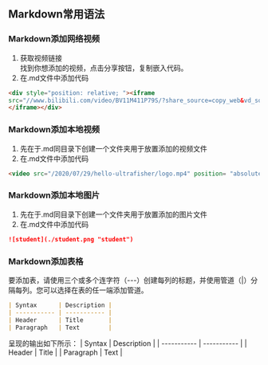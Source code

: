 ## Markdown常用语法

### Markdown添加网络视频
1. 获取视频链接  
   找到你想添加的视频，点击分享按钮，复制嵌入代码。
2.  在.md文件中添加代码
  ```markdown
 <div style="position: relative; "><iframe 
  src="//www.bilibili.com/video/BV11M411P79S/?share_source=copy_web&vd_source=e96cb9e46f834740697ecc85f56bb588" allowfullscreen="allowfullscreen" width="100%" height="500" scrolling="true" frameborder="0" > 
  </iframe></div> 
  ```
  
### Markdown添加本地视频
1. 先在于.md同目录下创建一个文件夹用于放置添加的视频文件
2.  在.md文件中添加代码
  ```markdown
  <video src="/2020/07/29/hello-ultrafisher/logo.mp4" position= "absolute" width="100%" height="100%" controls="controls"></video>
  ```  
  
### Markdown添加本地图片
1. 先在于.md同目录下创建一个文件夹用于放置添加的图片文件
2.  在.md文件中添加代码
  ```markdown
  ![student](./student.png "student")
  ```  
### Markdown添加表格
要添加表，请使用三个或多个连字符（---）创建每列的标题，并使用管道（|）分隔每列。您可以选择在表的任一端添加管道。
  ```markdown
| Syntax      | Description |
| ----------- | ----------- |
| Header      | Title       |
| Paragraph   | Text        |
 ```
呈现的输出如下所示：
| Syntax      | Description |
| ----------- | ----------- |
| Header      | Title       |
| Paragraph   | Text        |
